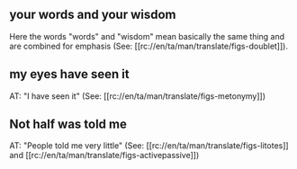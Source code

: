 ## your words and your wisdom ##

Here the words "words" and "wisdom" mean basically the same thing and are combined for emphasis (See: [[rc://en/ta/man/translate/figs-doublet]]).

## my eyes have seen it ##

AT: "I have seen it" (See: [[rc://en/ta/man/translate/figs-metonymy]])

## Not half was told me ##

AT: "People told me very little" (See: [[rc://en/ta/man/translate/figs-litotes]] and [[rc://en/ta/man/translate/figs-activepassive]])
